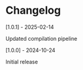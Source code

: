 # Changelog

[1.0.1] - 2025-02-14

Updated compilation pipeline

[1.0.0] - 2024-10-24

Initial release
